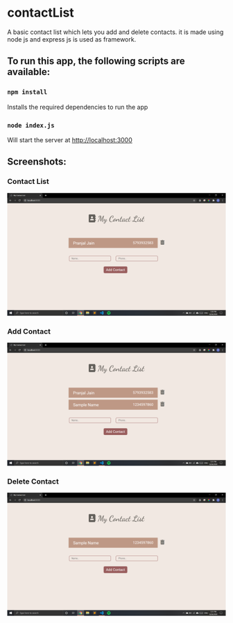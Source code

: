 # contactList
A basic contact list which lets you add and delete contacts. it is made using node js and express js is used as framework. 

## To run this app, the following scripts are available:

### `npm install`

Installs the required dependencies to run the app

### `node index.js`

Will start the server at [http://localhost:3000](http://localhost:3000) 

## Screenshots:

### Contact List

![list](ss1.png)

### Add Contact

![add](ss2.png) 

### Delete Contact

![del](ss3.png) 
